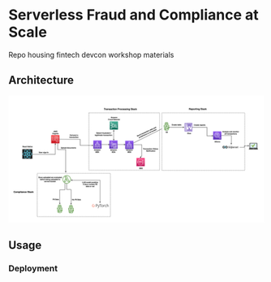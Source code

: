 # Serverless Fraud and Compliance at Scale
Repo housing fintech devcon workshop materials

## Architecture

![architecture](images/serverless_fintech_stack.png)

## Usage


### Deployment
